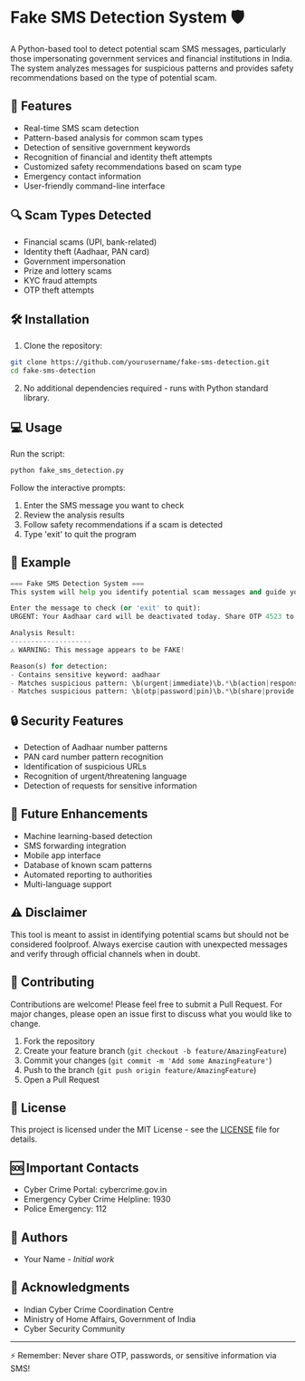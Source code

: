 # Fake SMS Detection System 🛡️

A Python-based tool to detect potential scam SMS messages, particularly those impersonating government services and financial institutions in India. The system analyzes messages for suspicious patterns and provides safety recommendations based on the type of potential scam.

## 🎯 Features

- Real-time SMS scam detection
- Pattern-based analysis for common scam types
- Detection of sensitive government keywords
- Recognition of financial and identity theft attempts
- Customized safety recommendations based on scam type
- Emergency contact information
- User-friendly command-line interface

## 🔍 Scam Types Detected

- Financial scams (UPI, bank-related)
- Identity theft (Aadhaar, PAN card)
- Government impersonation
- Prize and lottery scams
- KYC fraud attempts
- OTP theft attempts

## 🛠️ Installation

1. Clone the repository:
```bash
git clone https://github.com/yourusername/fake-sms-detection.git
cd fake-sms-detection
```

2. No additional dependencies required - runs with Python standard library.

## 💻 Usage

Run the script:
```bash
python fake_sms_detection.py
```

Follow the interactive prompts:
1. Enter the SMS message you want to check
2. Review the analysis results
3. Follow safety recommendations if a scam is detected
4. Type 'exit' to quit the program

## 📌 Example

```python
=== Fake SMS Detection System ===
This system will help you identify potential scam messages and guide you on next steps.

Enter the message to check (or 'exit' to quit): 
URGENT: Your Aadhaar card will be deactivated today. Share OTP 4523 to reactivate: +91XXXXXXXXXX

Analysis Result:
--------------------
⚠️ WARNING: This message appears to be FAKE!

Reason(s) for detection:
- Contains sensitive keyword: aadhaar
- Matches suspicious pattern: \b(urgent|immediate)\b.*\b(action|response)\b
- Matches suspicious pattern: \b(otp|password|pin)\b.*\b(share|provide|enter)\b
```

## 🔒 Security Features

- Detection of Aadhaar number patterns
- PAN card number pattern recognition
- Identification of suspicious URLs
- Recognition of urgent/threatening language
- Detection of requests for sensitive information

## 🚀 Future Enhancements

- Machine learning-based detection
- SMS forwarding integration
- Mobile app interface
- Database of known scam patterns
- Automated reporting to authorities
- Multi-language support

## ⚠️ Disclaimer

This tool is meant to assist in identifying potential scams but should not be considered foolproof. Always exercise caution with unexpected messages and verify through official channels when in doubt.

## 🤝 Contributing

Contributions are welcome! Please feel free to submit a Pull Request. For major changes, please open an issue first to discuss what you would like to change.

1. Fork the repository
2. Create your feature branch (`git checkout -b feature/AmazingFeature`)
3. Commit your changes (`git commit -m 'Add some AmazingFeature'`)
4. Push to the branch (`git push origin feature/AmazingFeature`)
5. Open a Pull Request

## 📝 License

This project is licensed under the MIT License - see the [LICENSE](LICENSE) file for details.

## 🆘 Important Contacts

- Cyber Crime Portal: cybercrime.gov.in
- Emergency Cyber Crime Helpline: 1930
- Police Emergency: 112

## 👥 Authors

- Your Name - *Initial work*

## 🙏 Acknowledgments

- Indian Cyber Crime Coordination Centre
- Ministry of Home Affairs, Government of India
- Cyber Security Community

---
⚡️ Remember: Never share OTP, passwords, or sensitive information via SMS!
